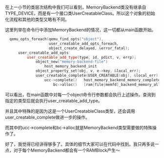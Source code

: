 在上一小节的类层次结构中我们可以看到，MemoryBackend类没有继承自TYPE_DEVICE，而是有一个接口类UserCreatableClass。所以这个对象的初始化流程和其他的类型又略有不同。

这里列举在命令行中添加MemoryBackend的情况，这一切都从main函数开始。

```cpp
  qemu_opts_foreach(qemu_find_opts("object"),
                    user_creatable_add_opts_foreach,
                    object_create_delayed, &error_fatal);
      user_creatable_add_opts
          user_creatable_add_type(type, id, pdict, v, errp);
              object_new("memory-backend-file")
                  host_memory_backend_init
              object_property_set(obj, v, e->key, &local_err);
              user_creatable_complete(USER_CREATABLE(obj), &local_err);
                  ucc->complete()   host_memory_backend_memory_complete
                      bc->alloc()   [ram|file|memfd]_backend_memory_alloc
```

可以看出，在main函数中对每一个object命令行参数都会执行上述操作。查询到指定的类型后就会执行user_creatable_add_type。

并且其中特殊的是因为这是一个UserCreatableClass类型，还会调用user_creatable_complete做进一步的操作。

而其中的ucc->complete和bc->alloc就是MemoryBackend类型需要做的特殊操作了。

好了，我觉得已经讲得够多了。具体的细节大家可以在代码中找到。我只再多说一点，对于每个MemoryBackend都会有一个RAMBlock产生～
